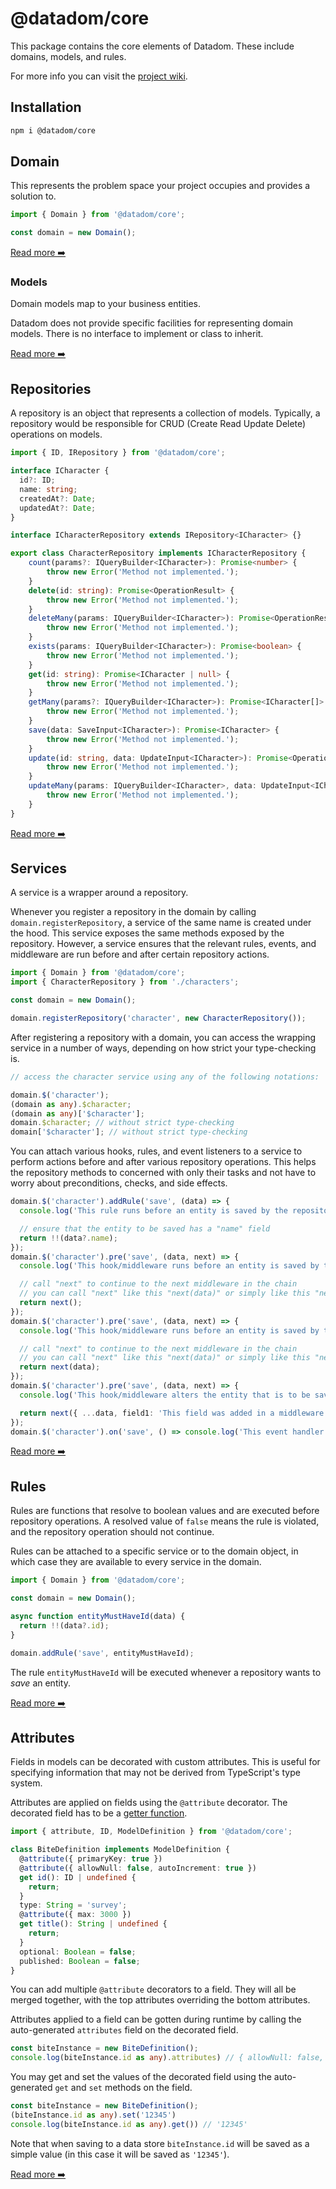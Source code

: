 # @datadom/core

This package contains the core elements of Datadom. These include domains, models, and rules.

For more info you can visit the [project wiki](https://github.com/Chieze-Franklin/datadom/wiki).

## Installation

```bash
npm i @datadom/core
```

## Domain

This represents the problem space your project occupies and provides a solution to.

```ts
import { Domain } from '@datadom/core';

const domain = new Domain();
```

[Read more ➡️](https://github.com/Chieze-Franklin/datadom/wiki/Domain)

### Models

Domain models map to your business entities.

Datadom does not provide specific facilities for representing domain models.
There is no interface to implement or class to inherit.

[Read more ➡️](https://github.com/Chieze-Franklin/datadom/wiki/Model)

## Repositories

A repository is an object that represents a collection of models. Typically, a repository
would be responsible for CRUD (Create Read Update Delete) operations on models.

```ts
import { ID, IRepository } from '@datadom/core';

interface ICharacter {
  id?: ID;
  name: string;
  createdAt?: Date;
  updatedAt?: Date;
}

interface ICharacterRepository extends IRepository<ICharacter> {}

export class CharacterRepository implements ICharacterRepository {
    count(params?: IQueryBuilder<ICharacter>): Promise<number> {
        throw new Error('Method not implemented.');
    }
    delete(id: string): Promise<OperationResult> {
        throw new Error('Method not implemented.');
    }
    deleteMany(params: IQueryBuilder<ICharacter>): Promise<OperationResult> {
        throw new Error('Method not implemented.');
    }
    exists(params: IQueryBuilder<ICharacter>): Promise<boolean> {
        throw new Error('Method not implemented.');
    }
    get(id: string): Promise<ICharacter | null> {
        throw new Error('Method not implemented.');
    }
    getMany(params?: IQueryBuilder<ICharacter>): Promise<ICharacter[]> {
        throw new Error('Method not implemented.');
    }
    save(data: SaveInput<ICharacter>): Promise<ICharacter> {
        throw new Error('Method not implemented.');
    }
    update(id: string, data: UpdateInput<ICharacter>): Promise<OperationResult> {
        throw new Error('Method not implemented.');
    }
    updateMany(params: IQueryBuilder<ICharacter>, data: UpdateInput<ICharacter>): Promise<OperationResult> {
        throw new Error('Method not implemented.');
    }
}
```

[Read more ➡️](https://github.com/Chieze-Franklin/datadom/wiki/Repository)

## Services

A service is a wrapper around a repository.

Whenever you register a repository in the domain by calling `domain.registerRepository`,
a service of the same name is created under the hood. This service exposes the same methods exposed by the repository.
However, a service ensures that the relevant rules, events, and middleware are run before and
after certain repository actions.

```ts
import { Domain } from '@datadom/core';
import { CharacterRepository } from './characters';

const domain = new Domain();

domain.registerRepository('character', new CharacterRepository());
```

After registering a repository with a domain, you can access the wrapping service in a number of ways,
depending on how strict your type-checking is.

```ts
// access the character service using any of the following notations:

domain.$('character');
(domain as any).$character;
(domain as any)['$character'];
domain.$character; // without strict type-checking
domain['$character']; // without strict type-checking
```

You can attach various hooks, rules, and event listeners to a service to perform actions before and after
various repository operations. This helps the repository methods to concerned with only their tasks and not
have to worry about preconditions, checks, and side effects.

```ts
domain.$('character').addRule('save', (data) => {
  console.log('This rule runs before an entity is saved by the repository');

  // ensure that the entity to be saved has a "name" field
  return !!(data?.name);
});
domain.$('character').pre('save', (data, next) => {
  console.log('This hook/middleware runs before an entity is saved by the repository');

  // call "next" to continue to the next middleware in the chain
  // you can call "next" like this "next(data)" or simply like this "next()"
  return next();
});
domain.$('character').pre('save', (data, next) => {
  console.log('This hook/middleware runs before an entity is saved by the repository');

  // call "next" to continue to the next middleware in the chain
  // you can call "next" like this "next(data)" or simply like this "next()"
  return next(data);
});
domain.$('character').pre('save', (data, next) => {
  console.log('This hook/middleware alters the entity that is to be saved by the repository');

  return next({ ...data, field1: 'This field was added in a middleware' });
});
domain.$('character').on('save', () => console.log('This event handler runs after an entity is saved by the repository'));
```

[Read more ➡️](https://github.com/Chieze-Franklin/datadom/wiki/Service)

## Rules

Rules are functions that resolve to boolean values and are executed before repository operations.
A resolved value of `false` means the rule is violated, and the repository operation should not continue.

Rules can be attached to a specific service or to the domain object, in which case they are available to every service
in the domain.

```ts
import { Domain } from '@datadom/core';

const domain = new Domain();

async function entityMustHaveId(data) {
  return !!(data?.id);
}

domain.addRule('save', entityMustHaveId);
```

The rule `entityMustHaveId` will be executed whenever a repository wants to _save_ an entity.

[Read more ➡️](https://github.com/Chieze-Franklin/datadom/wiki/Rule)

## Attributes

Fields in models can be decorated with custom attributes. This is useful for specifying information that may not be derived from TypeScript's type system.

Attributes are applied on fields using the `@attribute` decorator. The decorated field has to be a [getter function](https://www.typescriptlang.org/docs/handbook/2/classes.html#getters--setters).

```ts
import { attribute, ID, ModelDefinition } from '@datadom/core';

class BiteDefinition implements ModelDefinition {
  @attribute({ primaryKey: true })
  @attribute({ allowNull: false, autoIncrement: true })
  get id(): ID | undefined {
    return;
  }
  type: String = 'survey';
  @attribute({ max: 3000 })
  get title(): String | undefined {
    return;
  }
  optional: Boolean = false;
  published: Boolean = false;
}
```

You can add multiple `@attribute` decorators to a field. They will all be merged together, with the top attributes overriding the bottom attributes.

Attributes applied to a field can be gotten during runtime by calling the auto-generated `attributes` field on the decorated field.

```ts
const biteInstance = new BiteDefinition();
console.log(biteInstance.id as any).attributes) // { allowNull: false, autoIncrement: true, primaryKey: true }
```

You may get and set the values of the decorated field using the auto-generated `get` and `set` methods on the field.

```ts
const biteInstance = new BiteDefinition();
(biteInstance.id as any).set('12345')
console.log(biteInstance.id as any).get()) // '12345'
```

Note that when saving to a data store `biteInstance.id` will be saved as a simple value (in this case it will be saved as `'12345'`).

[Read more ➡️](https://github.com/Chieze-Franklin/datadom/wiki/Attributes)
